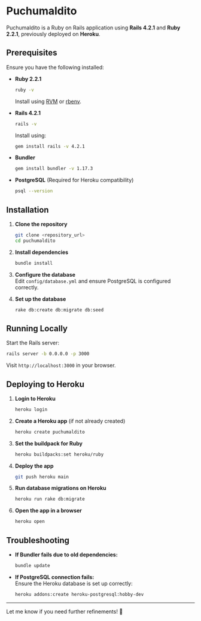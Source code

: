 # Puchumaldito

Puchumaldito is a Ruby on Rails application using **Rails 4.2.1** and **Ruby 2.2.1**, previously deployed on **Heroku**.

## Prerequisites

Ensure you have the following installed:

- **Ruby 2.2.1**  
  ```bash
  ruby -v
  ```
  Install using [RVM](https://rvm.io/) or [rbenv](https://github.com/rbenv/rbenv).  

- **Rails 4.2.1**  
  ```bash
  rails -v
  ```
  Install using:  
  ```bash
  gem install rails -v 4.2.1
  ```

- **Bundler**  
  ```bash
  gem install bundler -v 1.17.3
  ```

- **PostgreSQL** (Required for Heroku compatibility)  
  ```bash
  psql --version
  ```

## Installation

1. **Clone the repository**  
   ```bash
   git clone <repository_url>
   cd puchumaldito
   ```

2. **Install dependencies**  
   ```bash
   bundle install
   ```

3. **Configure the database**  
   Edit `config/database.yml` and ensure PostgreSQL is configured correctly.  

4. **Set up the database**  
   ```bash
   rake db:create db:migrate db:seed
   ```

## Running Locally

Start the Rails server:  
```bash
rails server -b 0.0.0.0 -p 3000
```
Visit `http://localhost:3000` in your browser.  

## Deploying to Heroku

1. **Login to Heroku**  
   ```bash
   heroku login
   ```

2. **Create a Heroku app** (if not already created)  
   ```bash
   heroku create puchumaldito
   ```

3. **Set the buildpack for Ruby**  
   ```bash
   heroku buildpacks:set heroku/ruby
   ```

4. **Deploy the app**  
   ```bash
   git push heroku main
   ```

5. **Run database migrations on Heroku**  
   ```bash
   heroku run rake db:migrate
   ```

6. **Open the app in a browser**  
   ```bash
   heroku open
   ```

## Troubleshooting

- **If Bundler fails due to old dependencies:**  
  ```bash
  bundle update
  ```

- **If PostgreSQL connection fails:**  
  Ensure the Heroku database is set up correctly:  
  ```bash
  heroku addons:create heroku-postgresql:hobby-dev
  ```

---

Let me know if you need further refinements! 🚀

